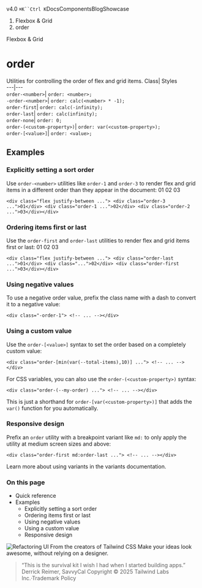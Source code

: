 v4.0
`⌘K``Ctrl K`DocsComponentsBlogShowcase
  1. Flexbox & Grid
  2. order


Flexbox & Grid
# order
Utilities for controlling the order of flex and grid items.
Class| Styles  
---|---  
`order-<number>`| `order: <number>;`  
`-order-<number>`| `order: calc(<number> * -1);`  
`order-first`| `order: calc(-infinity);`  
`order-last`| `order: calc(infinity);`  
`order-none`| `order: 0;`  
`order-(<custom-property>)`| `order: var(<custom-property>);`  
`order-[<value>]`| `order: <value>;`  
## Examples
### Explicitly setting a sort order
Use `order-<number>` utilities like `order-1` and `order-3` to render flex and grid items in a different order than they appear in the document:
01
02
03
```
<div class="flex justify-between ..."> <div class="order-3 ...">01</div> <div class="order-1 ...">02</div> <div class="order-2 ...">03</div></div>
```

### Ordering items first or last
Use the `order-first` and `order-last` utilities to render flex and grid items first or last:
01
02
03
```
<div class="flex justify-between ..."> <div class="order-last ...">01</div> <div class="...">02</div> <div class="order-first ...">03</div></div>
```

### Using negative values
To use a negative order value, prefix the class name with a dash to convert it to a negative value:
```
<div class="-order-1"> <!-- ... --></div>
```

### Using a custom value
Use the `order-[<value>]` syntax to set the order based on a completely custom value:
```
<div class="order-[min(var(--total-items),10)] ..."> <!-- ... --></div>
```

For CSS variables, you can also use the `order-(<custom-property>)` syntax:
```
<div class="order-(--my-order) ..."> <!-- ... --></div>
```

This is just a shorthand for `order-[var(<custom-property>)]` that adds the `var()` function for you automatically.
### Responsive design
Prefix an `order` utility with a breakpoint variant like `md:` to only apply the utility at medium screen sizes and above:
```
<div class="order-first md:order-last ..."> <!-- ... --></div>
```

Learn more about using variants in the variants documentation.
### On this page
  * Quick reference
  * Examples
    * Explicitly setting a sort order
    * Ordering items first or last
    * Using negative values
    * Using a custom value
    * Responsive design


![Refactoring UI](https://tailwindcss.com/_next/image?url=%2F_next%2Fstatic%2Fmedia%2Fbook-promo.27d91093.png&w=256&q=75)
From the creators of Tailwind CSS
Make your ideas look awesome, without relying on a designer.
> “This is the survival kit I wish I had when I started building apps.”
> Derrick Reimer, SavvyCal
Copyright © 2025 Tailwind Labs Inc.·Trademark Policy
